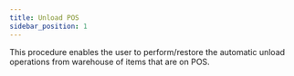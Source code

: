 ```yaml
---
title: Unload POS
sidebar_position: 1
---
```


This procedure enables the user to perform/restore the automatic unload operations from warehouse of items that are on POS.






